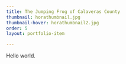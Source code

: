 ```yaml
---
title: The Jumping Frog of Calaveras County
thumbnail: horathumbnail.jpg
thumbnail-hover: horathumbnail2.jpg
order: 5
layout: portfolio-item

---
```


Hello world.
